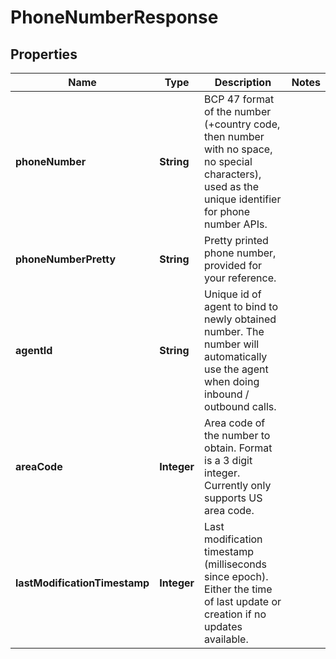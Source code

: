 

# PhoneNumberResponse


## Properties

| Name | Type | Description | Notes |
|------------ | ------------- | ------------- | -------------|
|**phoneNumber** | **String** | BCP 47 format of the number (+country code, then number with no space, no special characters), used as the unique identifier for phone number APIs. |  |
|**phoneNumberPretty** | **String** | Pretty printed phone number, provided for your reference. |  |
|**agentId** | **String** | Unique id of agent to bind to newly obtained number. The number will automatically use the agent when doing inbound / outbound calls. |  |
|**areaCode** | **Integer** | Area code of the number to obtain. Format is a 3 digit integer. Currently only supports US area code. |  |
|**lastModificationTimestamp** | **Integer** | Last modification timestamp (milliseconds since epoch). Either the time of last update or creation if no updates available. |  |



